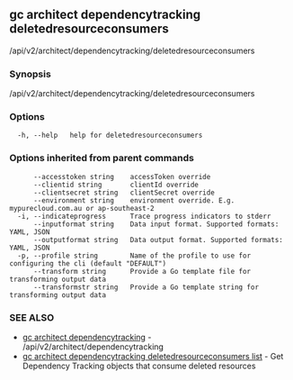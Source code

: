## gc architect dependencytracking deletedresourceconsumers

/api/v2/architect/dependencytracking/deletedresourceconsumers

### Synopsis

/api/v2/architect/dependencytracking/deletedresourceconsumers

### Options

```
  -h, --help   help for deletedresourceconsumers
```

### Options inherited from parent commands

```
      --accesstoken string    accessToken override
      --clientid string       clientId override
      --clientsecret string   clientSecret override
      --environment string    environment override. E.g. mypurecloud.com.au or ap-southeast-2
  -i, --indicateprogress      Trace progress indicators to stderr
      --inputformat string    Data input format. Supported formats: YAML, JSON
      --outputformat string   Data output format. Supported formats: YAML, JSON
  -p, --profile string        Name of the profile to use for configuring the cli (default "DEFAULT")
      --transform string      Provide a Go template file for transforming output data
      --transformstr string   Provide a Go template string for transforming output data
```

### SEE ALSO

* [gc architect dependencytracking](gc_architect_dependencytracking.html)	 - /api/v2/architect/dependencytracking
* [gc architect dependencytracking deletedresourceconsumers list](gc_architect_dependencytracking_deletedresourceconsumers_list.html)	 - Get Dependency Tracking objects that consume deleted resources


